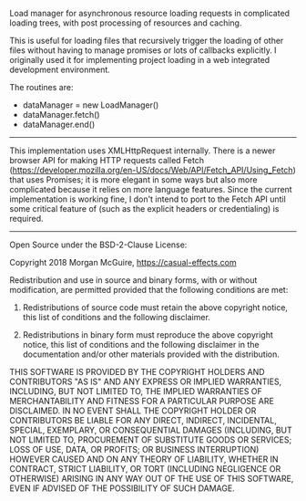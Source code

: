 Load manager for asynchronous resource loading requests in
complicated loading trees, with post processing of resources and
caching. 

This is useful for loading files that recursively trigger the loading
of other files without having to manage promises or lots of callbacks
explicitly. I originally used it for implementing project loading in a
web integrated development environment.

The routines are:

- dataManager = new LoadManager()
- dataManager.fetch()
- dataManager.end()
 
----------------------------------------------------

This implementation uses XMLHttpRequest internally. There is a newer
browser API for making HTTP requests called Fetch
(https://developer.mozilla.org/en-US/docs/Web/API/Fetch_API/Using_Fetch)
that uses Promises; it is more elegant in some ways but also more
complicated because it relies on more language features. Since the
current implementation is working fine, I don't intend to port to
the Fetch API until some critical feature of (such as the explicit
headers or credentialing) is required.

----------------------------------------------------

  Open Source under the BSD-2-Clause License:

  Copyright 2018 Morgan McGuire, https://casual-effects.com

  Redistribution and use in source and binary forms, with or without
  modification, are permitted provided that the following conditions
  are met:

  1. Redistributions of source code must retain the above copyright
  notice, this list of conditions and the following disclaimer.

  2. Redistributions in binary form must reproduce the above copyright
  notice, this list of conditions and the following disclaimer in the
  documentation and/or other materials provided with the distribution.
  
  THIS SOFTWARE IS PROVIDED BY THE COPYRIGHT HOLDERS AND CONTRIBUTORS
  "AS IS" AND ANY EXPRESS OR IMPLIED WARRANTIES, INCLUDING, BUT NOT
  LIMITED TO, THE IMPLIED WARRANTIES OF MERCHANTABILITY AND FITNESS FOR
  A PARTICULAR PURPOSE ARE DISCLAIMED. IN NO EVENT SHALL THE COPYRIGHT
  HOLDER OR CONTRIBUTORS BE LIABLE FOR ANY DIRECT, INDIRECT, INCIDENTAL,
  SPECIAL, EXEMPLARY, OR CONSEQUENTIAL DAMAGES (INCLUDING, BUT NOT
  LIMITED TO, PROCUREMENT OF SUBSTITUTE GOODS OR SERVICES; LOSS OF USE,
  DATA, OR PROFITS; OR BUSINESS INTERRUPTION) HOWEVER CAUSED AND ON ANY
  THEORY OF LIABILITY, WHETHER IN CONTRACT, STRICT LIABILITY, OR TORT
  (INCLUDING NEGLIGENCE OR OTHERWISE) ARISING IN ANY WAY OUT OF THE USE
  OF THIS SOFTWARE, EVEN IF ADVISED OF THE POSSIBILITY OF SUCH DAMAGE.
